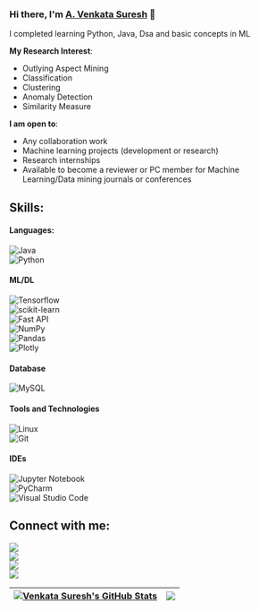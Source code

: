 ### Hi there, I'm [A. Venkata Suresh](https://github.com/Venkatasuresh-io) 👋  

I completed learning Python, Java, Dsa and basic concepts in ML 

**My Research Interest**:  
- Outlying Aspect Mining  
- Classification  
- Clustering  
- Anomaly Detection  
- Similarity Measure  

**I am open to**:  
- Any collaboration work  
- Machine learning projects (development or research)  
- Research internships  
- Available to become a reviewer or PC member for Machine Learning/Data mining journals or conferences  

## Skills:  

#### Languages:  
![Java](https://img.shields.io/badge/Java-ED8B00?style=for-the-badge&logo=java&logoColor=white)&nbsp;  
![Python](https://img.shields.io/badge/Python-3776AB?style=for-the-badge&logo=python&logoColor=white)&nbsp;
  

#### ML/DL  
![Tensorflow](https://img.shields.io/badge/TensorFlow-FF6F00?style=for-the-badge&logo=tensorflow&logoColor=white)&nbsp;  
![scikit-learn](https://img.shields.io/badge/scikit--learn-%23F7931E.svg?style=for-the-badge&logo=scikit-learn&logoColor=white)&nbsp;  
![Fast API](https://img.shields.io/badge/FastAPI-005571?style=for-the-badge&logo=fastapi)&nbsp;  
![NumPy](https://img.shields.io/badge/numpy-%23013243.svg?style=for-the-badge&logo=numpy&logoColor=white)&nbsp;  
![Pandas](https://img.shields.io/badge/pandas-%23150458.svg?style=for-the-badge&logo=pandas&logoColor=white)&nbsp;  
![Plotly](https://img.shields.io/badge/Plotly-%233F4F75.svg?style=for-the-badge&logo=plotly&logoColor=white)  

#### Database  
![MySQL](https://img.shields.io/badge/MySQL-00000F?style=for-the-badge&logo=mysql&logoColor=white)&nbsp;  


#### Tools and Technologies  
![Linux](https://img.shields.io/badge/Linux-FCC624?style=for-the-badge&logo=linux&logoColor=black)&nbsp;  
![Git](https://img.shields.io/badge/GIT-E44C30?style=for-the-badge&logo=git&logoColor=white)&nbsp;  

#### IDEs  
![Jupyter Notebook](https://img.shields.io/badge/jupyter-%23FA0F00.svg?style=for-the-badge&logo=jupyter&logoColor=white)&nbsp;  
![PyCharm](https://img.shields.io/badge/pycharm-143?style=for-the-badge&logo=pycharm&logoColor=black&color=black&labelColor=green)&nbsp;  
![Visual Studio Code](https://img.shields.io/badge/Visual%20Studio%20Code-0078d7.svg?style=for-the-badge&logo=visual-studio-code&logoColor=white)&nbsp;  

## Connect with me:  

<p align = "center">  

[<img src="https://img.shields.io/badge/kaggle-%2312100E.svg?&style=for-the-badge&logo=kaggle&logoColor=white&color=black" />](https://www.kaggle.com/themlphdstudent)  
[<img src="https://img.shields.io/badge/github-%2312100E.svg?&style=for-the-badge&logo=github&logoColor=white&color=black" />](https://github.com/Venkatasuresh-io)  
[<img src="https://img.shields.io/badge/linkedin-%2312100E.svg?&style=for-the-badge&logo=linkedin&logoColor=white&color=black" />](https://in.linkedin.com/in/venkata-suresh-anangi-1711a0313)  
[<img src="https://img.shields.io/badge/instagram-%2312100E.svg?&style=for-the-badge&logo=instagram&logoColor=white&color=black" />](https://instagram.com/__suresh__018/)  

</p>  

| <a href="https://github.com/anuraghazra/github-readme-stats"><img align="center" src="https://github-readme-stats.vercel.app/api?username=Venkatasuresh-io&show_icons=true&include_all_commits=true&theme=buefy&hide_border=true" alt="Venkata Suresh's GitHub Stats" /></a> | <a href="https://github.com/anuraghazra/github-readme-stats"><img align="center" src="https://github-readme-stats.vercel.app/api/top-langs/?username=Venkatasuresh-io&layout=compact&theme=buefy&hide_border=true" /></a> |  
| ------------- | ------------- |
